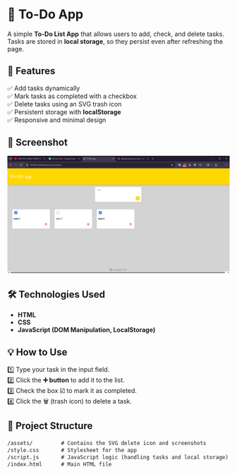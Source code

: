 
# 📝 To-Do App

A simple **To-Do List App** that allows users to add, check, and delete tasks. Tasks are stored in **local storage**, so they persist even after refreshing the page.

## 🚀 Features
✅ Add tasks dynamically  
✅ Mark tasks as completed with a checkbox  
✅ Delete tasks using an SVG trash icon  
✅ Persistent storage with **localStorage**  
✅ Responsive and minimal design  

## 📸 Screenshot
![To-Do App Screenshot](assets/screenshot.png) 
## 🛠️ Technologies Used
- **HTML**  
- **CSS**  
- **JavaScript (DOM Manipulation, LocalStorage)**  

## 💡 How to Use
1️⃣ Type your task in the input field.  
2️⃣ Click the **➕ button** to add it to the list.  
3️⃣ Check the box ☑️ to mark it as completed.  
4️⃣ Click the 🗑️ (trash icon) to delete a task.  

## 📂 Project Structure
```
/assets/         # Contains the SVG delete icon and screenshots  
/style.css       # Stylesheet for the app  
/script.js       # JavaScript logic (handling tasks and local storage)  
/index.html      # Main HTML file  
```
